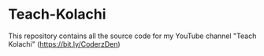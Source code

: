 # Teach-Kolachi
This repository contains all the source code for my YouTube channel "Teach Kolachi" (https://bit.ly/CoderzDen)
